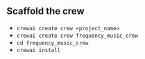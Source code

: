 ## Scaffold the crew

- `crewai create crew <project_name>`
- `crewai create crew frequency_music_crew`
- `cd frequency_music_crew`
- `crewai install`